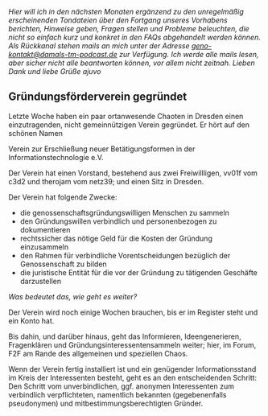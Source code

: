 *Hier will ich in den nächsten Monaten ergänzend zu den unregelmäßig erscheinenden Tondateien über den Fortgang unseres Vorhabens berichten, Hinweise geben, Fragen stellen und Probleme beleuchten, die nicht so einfach kurz und konkret in den FAQs abgehandelt werden können.
Als Rückkanal stehen mails an mich unter der Adresse 
geno-kontakt@damals-tm-podcast.de 
zur Verfügung. Ich werde alle mails lesen, aber sicher nicht alle beantworten können, vor allem nicht zeitnah.
Lieben Dank und liebe Grüße
ajuvo*


## Gründungsförderverein gegründet

Letzte Woche haben ein paar ortanwesende Chaoten in Dresden einen einzutragenden, nicht gemeinnützigen Verein gegründet. Er hört auf den schönen Namen

Verein zur Erschließung neuer Betätigungsformen in der Informationstechnologie e.V.

Der Verein hat einen Vorstand, bestehend aus zwei Freiwillligen, vv01f vom c3d2 und therojam vom netz39; und einen Sitz in Dresden.

Der Verein hat folgende Zwecke: 
- die genossenschaftsgründungswilligen Menschen zu sammeln
- den Gründungswillen verbindlich und personenbezogen zu dokumentieren
- rechtssicher das nötige Geld für die Kosten der Gründung einzusammeln
- den Rahmen für verbindliche Vorentscheidungen bezüglich der Genossenschaft zu bilden
- die juristische Entität für die vor der Gründung zu tätigenden Geschäfte darzustellen


_Was bedeutet das, wie geht es weiter?_

Der Verein wird noch einige Wochen brauchen, bis er im Register steht und ein Konto hat.

Bis dahin, und darüber hinaus, geht das Informieren, Ideengenerieren, Fragenklären und Gründungsinteressentensammeln weiter; hier, im Forum, F2F am Rande des allgemeinen und speziellen Chaos.

Wenn der Verein fertig installiert ist und ein genügender Informationsstand im Kreis der Interessenten besteht, geht es an den entscheidenden Schritt: Den Schritt vom unverbindlichen, ggf. anonymen Interessenten zum verbindlich verpflichteten, namentlich bekannten (gegebenenfalls pseudonymen) und mitbestimmungsberechtigten Gründer.